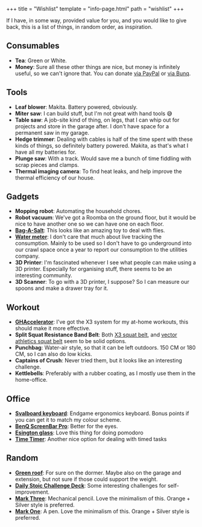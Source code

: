 +++
title = "Wishlist"
template = "info-page.html"
path = "wishlist"
+++

If I have, in some way, provided value for you, and you would like to give back, this is a list of things, in random order, as inspiration.

<!-- toc -->

## Consumables
- **Tea**: Green or White. 
- **Money**: Sure all these other things are nice, but money is infinitely useful, so we can't ignore that. You can donate [via PayPal](https://www.paypal.com/donate/?hosted_button_id=NQFNQE6ADZJHN) or [via Bunq](https://bunq.me/Nizzlay).

## Tools
- **Leaf blower**: Makita. Battery powered, obviously.
- **Miter saw**: I can build stuff, but I'm not great with hand tools 😅
- **Table saw**: A job-site kind of thing, on legs, that I can whip out for projects and store in the garage after. I don't have space for a permanent saw in my garage.
- **Hedge trimmer**: Dealing with cables is half of the time spent with these kinds of things, so definitely battery powered. Makita, as that's what I have all my batteries for.
- **Plunge saw**: With a track. Would save me a bunch of time fiddling with scrap pieces and clamps. 
- **Thermal imaging camera**: To find heat leaks, and help improve the thermal efficiency of our house.

## Gadgets
- **Mopping robot**: Automating the household chores.
- **Robot vacuum**: We've got a Roomba on the ground floor, but it would be nice to have another one so we can have one on each floor.
- [**Bag-A-Salt**](https://www.bugasalt.eu/): This looks like an amazing toy to deal with flies.
- [**Water meter**](https://www.homewizard.com/nl/watermeter/): I don't care that much about live tracking the consumption. Mainly to be used so I don't have to go underground into our crawl space once a year to report our consumption to the utilities company.
- **3D Printer**: I'm fascinated whenever I see what people can make using a 3D printer. Especially for organising stuff, there seems to be an interesting community.
- **3D Scanner**: To go with a 3D printer, I suppose? So I can measure our spoons and make a drawer tray for it.

## Workout
- [**GHAccelerator**](https://www.jaquishbiomedical.com/products/gh-accelerator/): I've got the X3 system for my at-home workouts, this should make it more effective.
- **Split Squat Resistance Band Belt**: Both [X3 squat belt](https://www.jaquishbiomedical.com/products/x3-squat-belt/), and [vector athletics squat belt](https://www.vectorathletics.fit/products/resistance-band-split-squat-belt) seem to be solid options.
- **Punchbag**: Water-air style, so that it can be left outdoors. 150 CM or 180 CM, so I can also do low kicks.
- **Captains of Crush**: Never tried them, but it looks like an interesting challenge.
- **Kettlebells**: Preferably with a rubber coating, as I mostly use them in the home-office.

## Office
- [**Svalboard keyboard**](https://svalboard.com/): Endgame ergonomics keyboard. Bonus points if you can get it to match my colour scheme.
- [**BenQ ScreenBar Pro**](https://www.benq.eu/en-eu/lighting/monitor-light/screenbar-pro.html): Better for the eyes. 
- [**Esington glass**](https://www.esington.com/products/esington-glass-new-edition-stop-time-large): Love this thing for doing pomodoro
- [**Time Timer**](https://www.timetimer.nl/time-timer-original-2/): Another nice option for dealing with timed tasks

## Random
- [**Green roof**](https://en.wikipedia.org/wiki/Green_roof): For sure on the dormer. Maybe also on the garage and extension, but not sure if those could support the weight.
- [**Daily Stoic Challenge Deck**](https://store.dailystoic.com/products/daily-stoic-challenge-deck?variant=31158744907885): Some interesting challenges for self-improvement.
- [**Mark Three**](https://www.studioneat.com/products/markthree): Mechanical pencil. Love the minimalism of this. Orange + Silver style is preferred.
- [**Mark One**](https://www.studioneat.com/products/markone): A pen. Love the minimalism of this. Orange + Silver style is preferred.